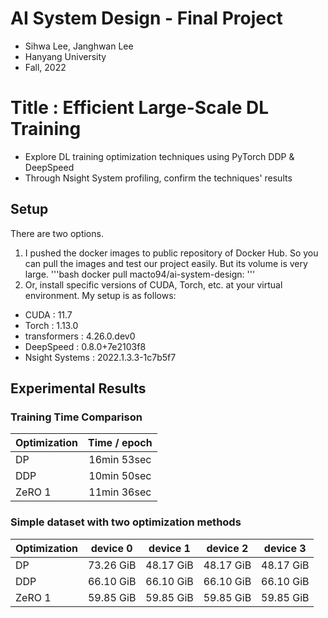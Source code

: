 # AI System Design - Final Project
- Sihwa Lee, Janghwan Lee
- Hanyang University
- Fall, 2022
# Title : Efficient Large-Scale DL Training
- Explore DL training optimization techniques using PyTorch DDP & DeepSpeed
- Through Nsight System profiling, confirm the techniques' results

## Setup
There are two options.
1. I pushed the docker images to public repository of Docker Hub. So you can pull the images and test our project easily.
But its volume is very large.
'''bash
docker pull macto94/ai-system-design:
'''
2. Or, install specific versions of CUDA, Torch, etc. at your virtual environment. My setup is as follows:
- CUDA : 11.7
- Torch : 1.13.0
- transformers : 4.26.0.dev0
- DeepSpeed : 0.8.0+7e2103f8
- Nsight Systems : 2022.1.3.3-1c7b5f7



## Experimental Results

### Training Time Comparison
| Optimization | Time / epoch |
|--------------|:------------:|
|      DP      |  16min 53sec |
|      DDP     |  10min 50sec |
|     ZeRO 1   |  11min 36sec |

### Simple dataset with two optimization methods
| Optimization | device 0 | device 1 | device 2 | device 3 |
|--------------|:--------:|:--------:|:--------:|:--------:|
|      DP      | 73.26 GiB| 48.17 GiB| 48.17 GiB| 48.17 GiB|
|      DDP     | 66.10 GiB| 66.10 GiB| 66.10 GiB| 66.10 GiB|
|     ZeRO 1   | 59.85 GiB| 59.85 GiB| 59.85 GiB| 59.85 GiB|
